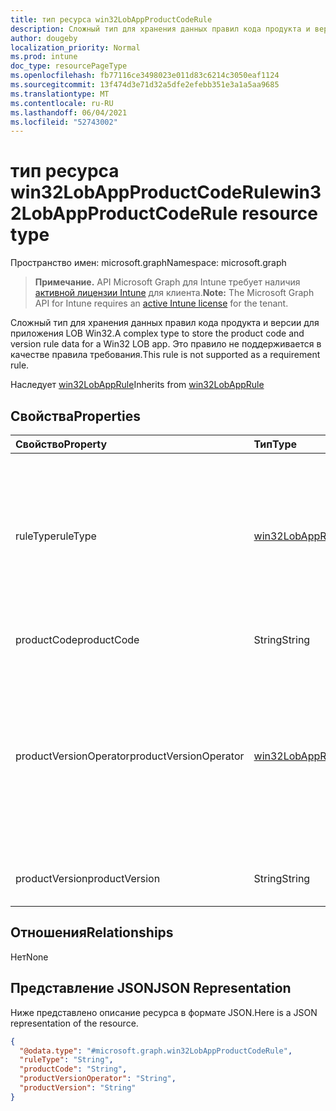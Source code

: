 ```yaml
---
title: тип ресурса win32LobAppProductCodeRule
description: Сложный тип для хранения данных правил кода продукта и версии для приложения LOB Win32. Это правило не поддерживается в качестве правила требования.
author: dougeby
localization_priority: Normal
ms.prod: intune
doc_type: resourcePageType
ms.openlocfilehash: fb77116ce3498023e011d83c6214c3050eaf1124
ms.sourcegitcommit: 13f474d3e71d32a5dfe2efebb351e3a1a5aa9685
ms.translationtype: MT
ms.contentlocale: ru-RU
ms.lasthandoff: 06/04/2021
ms.locfileid: "52743002"
---
```

# <a name="win32lobappproductcoderule-resource-type"></a><span data-ttu-id="73a65-104">тип ресурса win32LobAppProductCodeRule</span><span class="sxs-lookup"><span data-stu-id="73a65-104">win32LobAppProductCodeRule resource type</span></span>

<span data-ttu-id="73a65-105">Пространство имен: microsoft.graph</span><span class="sxs-lookup"><span data-stu-id="73a65-105">Namespace: microsoft.graph</span></span>

> <span data-ttu-id="73a65-106">**Примечание.** API Microsoft Graph для Intune требует наличия [активной лицензии Intune](https://go.microsoft.com/fwlink/?linkid=839381) для клиента.</span><span class="sxs-lookup"><span data-stu-id="73a65-106">**Note:** The Microsoft Graph API for Intune requires an [active Intune license](https://go.microsoft.com/fwlink/?linkid=839381) for the tenant.</span></span>

<span data-ttu-id="73a65-107">Сложный тип для хранения данных правил кода продукта и версии для приложения LOB Win32.</span><span class="sxs-lookup"><span data-stu-id="73a65-107">A complex type to store the product code and version rule data for a Win32 LOB app.</span></span> <span data-ttu-id="73a65-108">Это правило не поддерживается в качестве правила требования.</span><span class="sxs-lookup"><span data-stu-id="73a65-108">This rule is not supported as a requirement rule.</span></span>


<span data-ttu-id="73a65-109">Наследует [win32LobAppRule](../resources/intune-apps-win32lobapprule.md)</span><span class="sxs-lookup"><span data-stu-id="73a65-109">Inherits from [win32LobAppRule](../resources/intune-apps-win32lobapprule.md)</span></span>

## <a name="properties"></a><span data-ttu-id="73a65-110">Свойства</span><span class="sxs-lookup"><span data-stu-id="73a65-110">Properties</span></span>
|<span data-ttu-id="73a65-111">Свойство</span><span class="sxs-lookup"><span data-stu-id="73a65-111">Property</span></span>|<span data-ttu-id="73a65-112">Тип</span><span class="sxs-lookup"><span data-stu-id="73a65-112">Type</span></span>|<span data-ttu-id="73a65-113">Описание</span><span class="sxs-lookup"><span data-stu-id="73a65-113">Description</span></span>|
|:---|:---|:---|
|<span data-ttu-id="73a65-114">ruleType</span><span class="sxs-lookup"><span data-stu-id="73a65-114">ruleType</span></span>|[<span data-ttu-id="73a65-115">win32LobAppRuleType</span><span class="sxs-lookup"><span data-stu-id="73a65-115">win32LobAppRuleType</span></span>](../resources/intune-apps-win32lobappruletype.md)|<span data-ttu-id="73a65-116">Тип правила, указывающий цель правила.</span><span class="sxs-lookup"><span data-stu-id="73a65-116">The rule type indicating the purpose of the rule.</span></span> <span data-ttu-id="73a65-117">Унаследованный от [win32LobAppRule](../resources/intune-apps-win32lobapprule.md).</span><span class="sxs-lookup"><span data-stu-id="73a65-117">Inherited from [win32LobAppRule](../resources/intune-apps-win32lobapprule.md).</span></span> <span data-ttu-id="73a65-118">Возможные значения: `detection`, `requirement`.</span><span class="sxs-lookup"><span data-stu-id="73a65-118">Possible values are: `detection`, `requirement`.</span></span>|
|<span data-ttu-id="73a65-119">productCode</span><span class="sxs-lookup"><span data-stu-id="73a65-119">productCode</span></span>|<span data-ttu-id="73a65-120">String</span><span class="sxs-lookup"><span data-stu-id="73a65-120">String</span></span>|<span data-ttu-id="73a65-121">Код продукта приложения.</span><span class="sxs-lookup"><span data-stu-id="73a65-121">The product code of the app.</span></span>|
|<span data-ttu-id="73a65-122">productVersionOperator</span><span class="sxs-lookup"><span data-stu-id="73a65-122">productVersionOperator</span></span>|[<span data-ttu-id="73a65-123">win32LobAppRuleOperator</span><span class="sxs-lookup"><span data-stu-id="73a65-123">win32LobAppRuleOperator</span></span>](../resources/intune-apps-win32lobappruleoperator.md)|<span data-ttu-id="73a65-124">Оператор сравнения версий продукта.</span><span class="sxs-lookup"><span data-stu-id="73a65-124">The product version comparison operator.</span></span> <span data-ttu-id="73a65-125">Возможные значения: `notConfigured`, `equal`, `notEqual`, `greaterThan`, `greaterThanOrEqual`, `lessThan`, `lessThanOrEqual`.</span><span class="sxs-lookup"><span data-stu-id="73a65-125">Possible values are: `notConfigured`, `equal`, `notEqual`, `greaterThan`, `greaterThanOrEqual`, `lessThan`, `lessThanOrEqual`.</span></span>|
|<span data-ttu-id="73a65-126">productVersion</span><span class="sxs-lookup"><span data-stu-id="73a65-126">productVersion</span></span>|<span data-ttu-id="73a65-127">String</span><span class="sxs-lookup"><span data-stu-id="73a65-127">String</span></span>|<span data-ttu-id="73a65-128">Значение сравнения версии продукта.</span><span class="sxs-lookup"><span data-stu-id="73a65-128">The product version comparison value.</span></span>|

## <a name="relationships"></a><span data-ttu-id="73a65-129">Отношения</span><span class="sxs-lookup"><span data-stu-id="73a65-129">Relationships</span></span>
<span data-ttu-id="73a65-130">Нет</span><span class="sxs-lookup"><span data-stu-id="73a65-130">None</span></span>

## <a name="json-representation"></a><span data-ttu-id="73a65-131">Представление JSON</span><span class="sxs-lookup"><span data-stu-id="73a65-131">JSON Representation</span></span>
<span data-ttu-id="73a65-132">Ниже представлено описание ресурса в формате JSON.</span><span class="sxs-lookup"><span data-stu-id="73a65-132">Here is a JSON representation of the resource.</span></span>
<!-- {
  "blockType": "resource",
  "@odata.type": "microsoft.graph.win32LobAppProductCodeRule"
}
-->
``` json
{
  "@odata.type": "#microsoft.graph.win32LobAppProductCodeRule",
  "ruleType": "String",
  "productCode": "String",
  "productVersionOperator": "String",
  "productVersion": "String"
}
```




